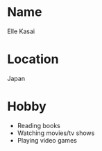 # Name
Elle Kasai

# Location
Japan

# Hobby
- Reading books
- Watching movies/tv shows
- Playing video games
